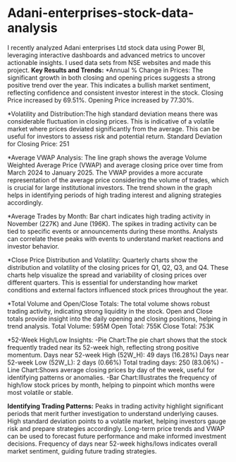 # Adani-enterprises-stock-data-analysis
I recently analyzed Adani enterprises Ltd stock data using Power BI, leveraging interactive dashboards and advanced metrics to uncover actionable insights. I used data sets from NSE websites and made this project.
**Key Results and Trends:**
*Annual % Change in Prices: The significant growth in both closing and opening prices suggests a strong positive trend over the year. This indicates a bullish market sentiment, reflecting confidence and consistent investor interest in the stock.
Closing Price increased by 69.51%.
Opening Price increased by 77.30%.

*Volatility and Distribution:The high standard deviation means there was considerable fluctuation in closing prices. This is indicative of a volatile market where prices deviated significantly from the average. This can be useful for investors to assess risk and potential return.
Standard Deviation for Closing Price: 251

*Average VWAP Analysis: The line graph shows the average Volume Weighted Average Price (VWAP) and average closing price over time from March 2024 to January 2025.
The VWAP provides a more accurate representation of the average price considering the volume of trades, which is crucial for large institutional investors. The trend shown in the graph helps in identifying periods of high trading interest and aligning strategies accordingly.

*Average Trades by Month: Bar chart indicates high trading activity in November (227K) and June (196K).
The spikes in trading activity can be tied to specific events or announcements during these months. Analysts can correlate these peaks with events to understand market reactions and investor behavior.

*Close Price Distribution and Volatility: Quarterly charts show the distribution and volatility of the closing prices for Q1, Q2, Q3, and Q4.
These charts help visualize the spread and variability of closing prices over different quarters. This is essential for understanding how market conditions and external factors influenced stock prices throughout the year.

*Total Volume and Open/Close Totals: The total volume shows robust trading activity, indicating strong liquidity in the stock. Open and Close totals provide insight into the daily opening and closing positions, helping in trend analysis.
Total Volume: 595M
Open Total: 755K
Close Total: 753K

*52-Week High/Low Insights: 
-Pie Chart:The pie chart shows that the stock frequently traded near its 52-week high, reflecting strong positive momentum.
Days near 52-week High (52W_H): 49 days (16.28%)
Days near 52-week Low (52W_L): 2 days (0.66%)
Total trading days: 250 (83.06%)
-Line Chart:Shows average closing prices by day of the week,  useful for identifying patterns or anomalies.
-Bar Chart:Illustrates the frequency of high/low stock prices by month, helping to pinpoint which months were most volatile or stable.

**Identifying Trading Patterns:**
Peaks in trading activity highlight significant periods that merit further investigation to understand underlying causes.
High standard deviation points to a volatile market, helping investors gauge risk and prepare strategies accordingly.
Long-term price trends and VWAP can be used to forecast future performance and make informed investment decisions.
Frequency of days near 52-week highs/lows indicates overall market sentiment, guiding future trading strategies.
